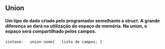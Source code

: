 
## Union

#### Um tipo de dado criado pelo programador semelhante a struct. A grande diferença se dará na utilização do espaço de memória. Na union, o espaço será compartilhado pelos campos.

``sintaxe:  
  union nome{  
      lista de campos;
  }``
